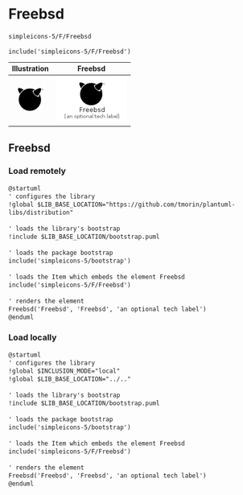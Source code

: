 # Freebsd


```text
simpleicons-5/F/Freebsd
```

```text
include('simpleicons-5/F/Freebsd')
```



| Illustration | Freebsd |
| :---: | :---: |
| ![illustration for Illustration](../../simpleicons-5/F/Freebsd.png) | ![illustration for Freebsd](../../simpleicons-5/F/Freebsd.Local.png) |




## Freebsd

### Load remotely
```plantuml
@startuml
' configures the library
!global $LIB_BASE_LOCATION="https://github.com/tmorin/plantuml-libs/distribution"

' loads the library's bootstrap
!include $LIB_BASE_LOCATION/bootstrap.puml

' loads the package bootstrap
include('simpleicons-5/bootstrap')

' loads the Item which embeds the element Freebsd
include('simpleicons-5/F/Freebsd')

' renders the element
Freebsd('Freebsd', 'Freebsd', 'an optional tech label')
@enduml
```

### Load locally
```plantuml
@startuml
' configures the library
!global $INCLUSION_MODE="local"
!global $LIB_BASE_LOCATION="../.."

' loads the library's bootstrap
!include $LIB_BASE_LOCATION/bootstrap.puml

' loads the package bootstrap
include('simpleicons-5/bootstrap')

' loads the Item which embeds the element Freebsd
include('simpleicons-5/F/Freebsd')

' renders the element
Freebsd('Freebsd', 'Freebsd', 'an optional tech label')
@enduml
```

